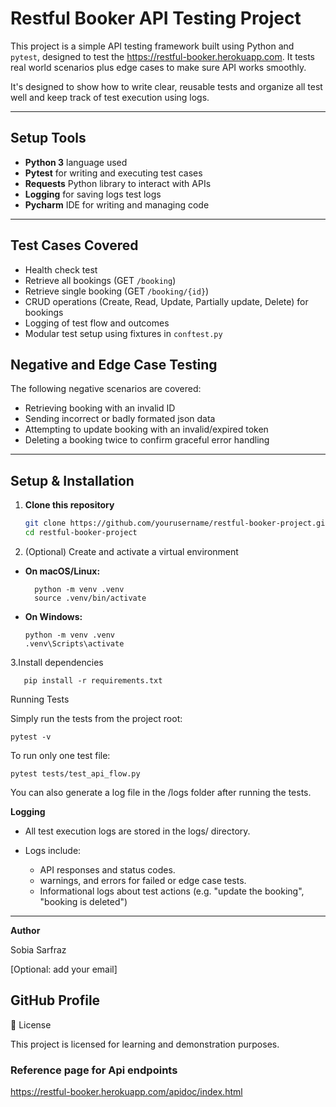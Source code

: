 # Restful Booker API Testing Project

This project is a simple API testing framework built using Python and `pytest`, designed to test the https://restful-booker.herokuapp.com. It tests real world scenarios plus edge cases to make sure API works smoothly.

It's designed to show how to write clear, reusable tests and organize all test well and keep track of test execution using logs.

---

## Setup Tools

- **Python 3** language used 
- **Pytest** for writing and executing test cases
- **Requests** Python library to interact with APIs
- **Logging** for saving logs test logs
- **Pycharm** IDE for writing and managing code 

---

##  Test Cases Covered

- Health check test
- Retrieve all bookings (GET `/booking`)
- Retrieve single booking (GET `/booking/{id}`)
- CRUD operations (Create, Read, Update, Partially update, Delete) for bookings
- Logging of test flow and outcomes
- Modular test setup using fixtures in `conftest.py`

##  Negative and Edge Case Testing
The following negative scenarios are covered:

-  Retrieving booking with an invalid ID  
-  Sending incorrect or badly formated json data 
-  Attempting to update booking with an invalid/expired token  
-  Deleting a booking twice to confirm graceful error handling  


---


##  Setup & Installation

1. **Clone this repository**
   ```bash
   git clone https://github.com/yourusername/restful-booker-project.git
   cd restful-booker-project
   
2. (Optional) Create and activate a virtual environment

- **On macOS/Linux:**

        python -m venv .venv
        source .venv/bin/activate


- **On Windows:**
   
      python -m venv .venv
      .venv\Scripts\activate

3.Install dependencies

       pip install -r requirements.txt

Running Tests

Simply run the tests from the project root:

    pytest -v


To run only one test file:

    pytest tests/test_api_flow.py


You can also generate a log file in the /logs folder after running the tests.

**Logging**

- All test execution logs are stored in the logs/ directory.

- Logs include:
  - API responses and status codes.
  - warnings, and errors for failed or edge case tests.
  - Informational logs about test actions (e.g. "update the booking", "booking is deleted")
---
**Author**

Sobia Sarfraz

[Optional: add your email]

 GitHub Profile
---
📄 License

This project is licensed for learning and demonstration purposes.

### Reference page for Api endpoints ###
   https://restful-booker.herokuapp.com/apidoc/index.html
   
  

